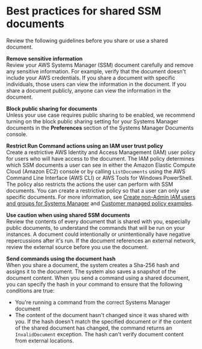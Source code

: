 # Best practices for shared SSM documents<a name="ssm-before-you-share"></a>

Review the following guidelines before you share or use a shared document\. 

**Remove sensitive information**  
Review your AWS Systems Manager \(SSM\) document carefully and remove any sensitive information\. For example, verify that the document doesn't include your AWS credentials\. If you share a document with specific individuals, those users can view the information in the document\. If you share a document publicly, anyone can view the information in the document\.

**Block public sharing for documents**  
Unless your use case requires public sharing to be enabled, we recommend turning on the block public sharing setting for your Systems Manager documents in the **Preferences** section of the Systems Manager Documents console\.

**Restrict Run Command actions using an IAM user trust policy**  
Create a restrictive AWS Identity and Access Management \(IAM\) user policy for users who will have access to the document\. The IAM policy determines which SSM documents a user can see in either the Amazon Elastic Compute Cloud \(Amazon EC2\) console or by calling `ListDocuments` using the AWS Command Line Interface \(AWS CLI\) or AWS Tools for Windows PowerShell\. The policy also restricts the actions the user can perform with SSM documents\. You can create a restrictive policy so that a user can only use specific documents\. For more information, see [ Create non\-Admin IAM users and groups for Systems Manager](setup-create-iam-user.md) and [Customer managed policy examples](security_iam_id-based-policy-examples.md#customer-managed-policies)\.

**Use caution when using shared SSM documents**  
Review the contents of every document that is shared with you, especially public documents, to understand the commands that will be run on your instances\. A document could intentionally or unintentionally have negative repercussions after it's run\. If the document references an external network, review the external source before you use the document\. 

**Send commands using the document hash**  
When you share a document, the system creates a Sha\-256 hash and assigns it to the document\. The system also saves a snapshot of the document content\. When you send a command using a shared document, you can specify the hash in your command to ensure that the following conditions are true:  
+ You're running a command from the correct Systems Manager document
+ The content of the document hasn't changed since it was shared with you\.
If the hash doesn't match the specified document or if the content of the shared document has changed, the command returns an `InvalidDocument` exception\. The hash can't verify document content from external locations\.